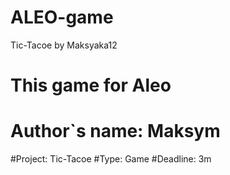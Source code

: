 # ALEO-game
Tic-Tacoe by Maksyaka12

# This game for Aleo
# Author`s name: Maksym
#Project: Tic-Tacoe
#Type: Game
#Deadline: 3m
